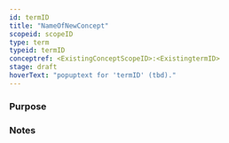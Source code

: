 ```yaml
---
id: termID
title: "NameOfNewConcept"
scopeid: scopeID
type: term
typeid: termID
conceptref: <ExistingConceptScopeID>:<ExistingtermID>
stage: draft
hoverText: "popuptext for 'termID' (tbd)."
---
```

<!--A Term is a word or phrase that is used in at least one scope (context and/or for specific purposes) to refer to some concept.
Please fill in the placeholders in this file as follows:
- `<existing-scopeID>`: machine readable text that identifies the scope in which this term is defined;
- `<Existing Scope>`: human readable text that identifies the scope in which this term is defined;
- `<new-termID>`: machine readable text that identifies this term within <existing-scopeID>;
- `<New Term>`: human readable text that identifies this term within <Existing Scope>;
- `<ExistingConceptScopeID>`: identifier of the scope in which the concept, to which the new term will refer, is known;
- `<ExistingtermID>`: machine readable identifier that identifies a concept within <ExistingConceptScopeID>
-->

### Purpose
<!--State the purpose(s) for which it is necessary (or at least: desirable) to define <New Term>.-->

### Notes
<!--Usually, the meaning of a term will not be _exactly_ the same as that of the concept to which it refers. Often, there are slight differences in meaning, or the term may emphasize specific characteristics of the concept, so as to accommodate specific needs of the scope in which it is defined. Please describe such deviations/emphasized characteristics in this section, and which needs that helps accommodate.-->

<!--
---
### Footnotes

[//]: # This (optional) section contains any footnotes that may have been specified in the text above.

[^1]: the text for footnote [^1] goes here.

-->